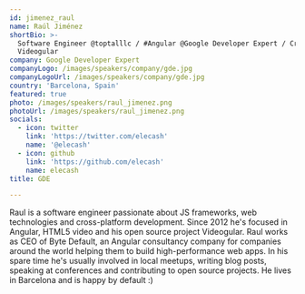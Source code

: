 ```yaml
---
id: jimenez_raul
name: Raúl Jiménez
shortBio: >-
  Software Engineer @toptalllc / #Angular @Google Developer Expert / Creator of
  Videogular
company: Google Developer Expert
companyLogo: /images/speakers/company/gde.jpg
companyLogoUrl: /images/speakers/company/gde.jpg
country: 'Barcelona, Spain'
featured: true
photo: /images/speakers/raul_jimenez.png
photoUrl: /images/speakers/raul_jimenez.png
socials:
  - icon: twitter
    link: 'https://twitter.com/elecash'
    name: '@elecash'
  - icon: github
    link: 'https://github.com/elecash'
    name: elecash
title: GDE

---
```


Raul is a software engineer passionate about JS frameworks, web technologies and cross-platform development. Since 2012 he's focused in Angular, HTML5 video and his open source project Videogular. Raul works as CEO of Byte Default, an Angular consultancy company for companies around the world helping them to build high-performance web apps. In his spare time he's usually involved in local meetups, writing blog posts, speaking at conferences and contributing to open source projects. He lives in Barcelona and is happy by default :)
